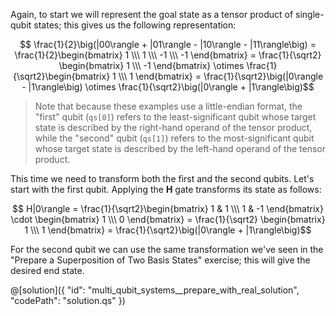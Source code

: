 ﻿Again, to start we will represent the goal state as a tensor product of single-qubit states; this gives us the following representation:

$$ \frac{1}{2}\big(|00\rangle + |01\rangle - |10\rangle - |11\rangle\big) = \frac{1}{2}\begin{bmatrix} 1 \\\ 1 \\\ -1 \\\ -1 \end{bmatrix} = \frac{1}{\sqrt2} \begin{bmatrix} 1 \\\ -1 \end{bmatrix} \otimes \frac{1}{\sqrt2}\begin{bmatrix} 1 \\\ 1 \end{bmatrix} = \frac{1}{\sqrt2}\big(|0\rangle - |1\rangle\big) \otimes \frac{1}{\sqrt2}\big(|0\rangle + |1\rangle\big)$$

> Note that because these examples use a little-endian format, the "first" qubit (`qs[0]`) refers to the least-significant qubit whose target state is described by the right-hand operand of the tensor product, while the "second" qubit (`qs[1]`) refers to the most-significant qubit whose target state is described by the left-hand operand of the tensor product.

This time we need to transform both the first and the second qubits. Let's start with the first qubit. Applying the **H** gate transforms its state as follows:

$$ H|0\rangle = \frac{1}{\sqrt2}\begin{bmatrix} 1 & 1 \\\ 1 & -1 \end{bmatrix} \cdot \begin{bmatrix} 1 \\\ 0 \end{bmatrix} = \frac{1}{\sqrt2} \begin{bmatrix} 1 \\\ 1 \end{bmatrix} = \frac{1}{\sqrt2}\big(|0\rangle + |1\rangle\big)$$

For the second qubit we can use the same transformation we've seen in the "Prepare a Superposition of Two Basis States" exercise; this will give the desired end state.

@[solution]({
    "id": "multi_qubit_systems__prepare_with_real_solution",
    "codePath": "solution.qs"
})
